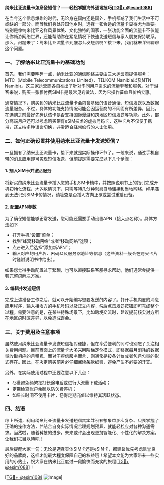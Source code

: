**纳米比亚流量卡怎麽發短信？——轻松掌握海外通讯技巧[[TG💪+ @esim1088](https://t.me/s/esim1088)]**

在当今这个信息爆炸的时代，无论身在国内还是国外，手机都成了我们生活中不可或缺的一部分。而当我们身处异国他乡时，选择一张合适的流量卡显得尤为重要。特别是像纳米比亚这样风景优美、文化独特的国家，一张功能全面的流量卡不仅能让你畅游网络世界，还能帮助你在紧急情况下快速发送短信与家人朋友保持联系。那么，问题来了：纳米比亚流量卡到底怎么发短信呢？接下来，我们就来详细聊聊这个问题。

### 一、了解纳米比亚流量卡的基础功能

首先，我们需要明确一点，纳米比亚的通信网络主要由三大运营商提供服务：MTC（Mobile Telecommunications Limited）、TELKOM Namibia以及MTN Namibia。这三家运营商各自推出了针对不同用户需求的流量套餐和服务。对于游客来说，购买一张预付费SIM卡是最常见的做法，因为它操作简单且价格实惠。

通常情况下，购买到的纳米比亚流量卡会包含基础的语音通话、短信发送以及数据流量服务。不过，具体的功能支持情况可能会因运营商的不同而有所差异。因此，在选购之前最好先确认该卡是否支持国际漫游和跨地区短信发送等功能。此外，部分高端用户还可以考虑购买带有eSIM技术的虚拟号码卡，这种卡片不仅便于携带，还支持多种语言切换，非常适合经常旅行的人士使用。

### 二、如何正确设置并使用纳米比亚流量卡发送短信？

一旦拥有了纳米比亚流量卡，接下来就是实际操作环节了。一般来说，通过手机自带的消息应用即可实现短信发送，但前提是需要完成以下几个步骤：

#### 1. 插入SIM卡并激活服务
将新买的纳米比亚流量卡插入您的手机SIM卡槽中，并按照说明书上的指引完成开机初始化流程。大多数情况下，只需等待几分钟就能自动连接到当地网络。如果遇到无法识别SIM卡的情况，请检查是否插入方向正确或尝试重启设备。

#### 2. 配置APN参数
为了确保短信能够正常发送，您可能还需要手动设置APN（接入点名称）。具体方法如下：
- 打开手机“设置”菜单；
- 找到“蜂窝移动网络”或者“移动网络”选项；
- 点击进入后选择“添加新APN”；
- 输入对应的用户名、密码以及服务器地址等信息（这些资料一般会在购买卡片时随附说明书中给出）。

如果您觉得手动配置过于繁琐，也可以直接联系客服寻求帮助，他们通常会提供一套完整的解决方案。

#### 3. 编辑并发送短信
完成上述准备工作之后，就可以开始编写想要发送的内容了。打开手机内置的消息应用程序，输入接收方的手机号码以及正文内容，然后点击发送按钮即可完成整个过程。需要注意的是，在某些特殊场景下，比如跨境交流时，建议提前核实对方所在地区的时区差异，以免造成误会。

### 三、关于费用及注意事项

虽然使用纳米比亚流量卡发送短信相对便捷，但在享受便利的同时也别忘了关注相关费用问题。目前市面上的流量卡大多采用阶梯定价模式，即根据每月消耗的数据量收取相应的月租费。而对于短信服务而言，则通常是按条计价或者包月包量的形式存在。因此，在决定购买前务必仔细阅读条款细则，避免产生不必要的开支。

另外，在实际使用过程中还要注意以下几点：
- 尽量避免频繁拨打长途电话或进行大流量下载活动；
- 定期检查账户余额以防欠费停机；
- 如果长时间不使用卡片，记得定期充值以维持其活跃状态。

### 四、结语

综上所述，利用纳米比亚流量卡发送短信其实并没有想象中那么复杂。只要掌握了正确的操作方法，并结合自身实际情况合理规划预算，就能轻松应对各种沟通需求。当然啦，随着科技的进步，未来或许会出现更加智能化、个性化的解决方案，让我们拭目以待吧！

最后提醒大家一句：无论是选择实体SIM卡还是eSIM卡，都建议优先考虑信誉良好的品牌商，这样才能最大程度保障自己的权益哦！希望本文能为大家带来一些实用的小贴士，祝大家在纳米比亚度过一段愉快而充实的旅程[[TG💪+ @esim1088](https://t.me/s/esim1088)]！

[[TG💪+ @esim1088](https://t.me/s/esim1088) ![Image](https://i.postimg.cc/4NQfJmqS/Snipaste-2025-05-13-00-14-12.png)]